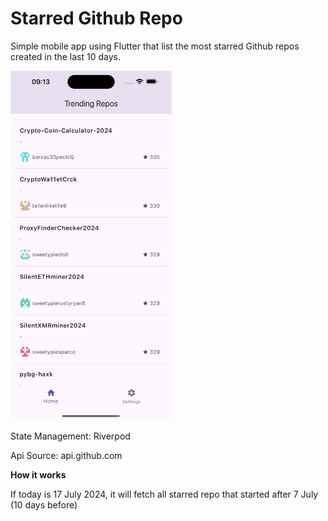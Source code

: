 # Starred Github Repo

<p>Simple mobile app using Flutter that list the most starred Github repos created in the last 10 days. </p>

<img src="https://github.com/eyemeroll/etiqa_github_repo/blob/master/screenshot/home_screen.png" alt="Home Screen" width="258" height="559"/>

<p>State Management: Riverpod</p>
<p>Api Source: api.github.com</p>

<b>How it works</b>
<p>If today is 17 July 2024, it will fetch all starred repo that started after 7 July (10 days before)</p>
